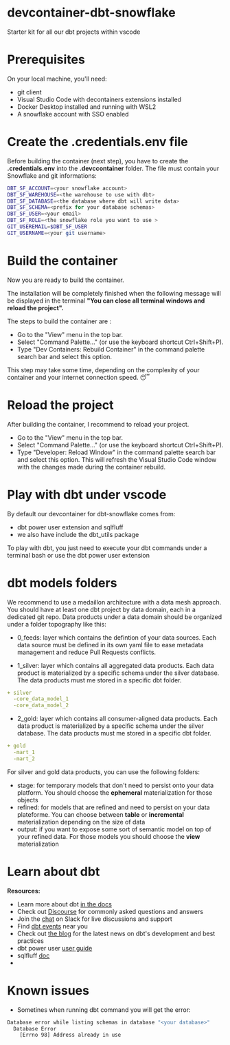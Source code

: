 # devcontainer-dbt-snowflake
Starter kit for all our dbt projects within vscode

# Prerequisites
On your local machine, you'll need:
- git client
- Visual Studio Code with decontainers extensions installed
- Docker Desktop installed and running with WSL2
- A snowflake account with SSO enabled

# Create the .credentials.env file
Before building the container (next step), you have to create the **.credentials.env** into the **.devccontainer** folder.
The file must contain your Snowflake and git informations:

```bash
DBT_SF_ACCOUNT=<your snowflake account>
DBT_SF_WAREHOUSE=<the warehouse to use with dbt>
DBT_SF_DATABASE=<the database where dbt will write data>
DBT_SF_SCHEMA=<prefix for your database schemas>
DBT_SF_USER=<your email>
DBT_SF_ROLE=<the snowflake role you want to use >
GIT_USEREMAIL=$DBT_SF_USER
GIT_USERNAME=<your git username>
```

# Build the container
Now you are ready to build the container.

The installation will be completely finished when the following message will be displayed in the terminal **"You can close all terminal windows and reload the project".**

The steps to build the container are :
- Go to the "View" menu in the top bar.
- Select "Command Palette..." (or use the keyboard shortcut Ctrl+Shift+P).
- Type "Dev Containers: Rebuild Container" in the command palette search bar and select this option.

This step may take some time, depending on the complexity of your container and your internet connection speed. 😴

# Reload the project
After building the container, I recommend to reload your project.
- Go to the "View" menu in the top bar.
- Select "Command Palette..." (or use the keyboard shortcut Ctrl+Shift+P).
- Type "Developer: Reload Window" in the command palette search bar and select this option.
This will refresh the Visual Studio Code window with the changes made during the container rebuild.

# Play with dbt under vscode
By default our devcontainer for dbt-snowflake comes from:
- dbt power user extension and sqlfluff
- we also have include the dbt_utils package

To play with dbt, you just need to execute your dbt commands under a terminal bash or use the dbt power user extension

# dbt models folders
We recommend to use a medaillon architecture with a data mesh approach.
You should have at least one dbt project by data domain, each in a dedicated git repo.
Data products under a data domain should be organized under a folder topography like this:

- 0_feeds: layer which contains the defintion of your data sources. Each data source must be defined in its own yaml file to ease metadata management and reduce Pull Requests conflicts.

- 1_silver: layer which contains all aggregated data products. Each data product is materialized by a specific schema under the silver database. The data products must me stored in a specific dbt folder.
~~~yaml
+ silver
  -core_data_model_1
  -core_data_model_2
~~~

- 2_gold: layer which contains all consumer-aligned data products. Each data product is materialized by a specific schema under the silver database. The data products must me stored in a specific dbt folder.
~~~yaml
+ gold
  -mart_1
  -mart_2
~~~

For silver and gold data products, you can use the following folders:
- stage: for temporary models that don't need to persist onto your data platform. You should choose the **ephemeral** materialization for those objects
- refined: for models that are refined and need to persist on your data plateforme. You can choose between **table** or **incremental** materialization depending on the size of data
- output: if you want to expose some sort of semantic model on top of your refined data. For those models you should choose the **view** materialization

# Learn about dbt
**Resources:**
- Learn more about dbt [in the docs](https://docs.getdbt.com/docs/introduction)
- Check out [Discourse](https://discourse.getdbt.com/) for commonly asked questions and answers
- Join the [chat](https://community.getdbt.com/) on Slack for live discussions and support
- Find [dbt events](https://events.getdbt.com) near you
- Check out [the blog](https://blog.getdbt.com/) for the latest news on dbt's development and best practices
- dbt power user [user guide](https://github.com/AltimateAI/vscode-dbt-power-user#HOW-TO-SETUP-THE-EXTENSION)
- sqlfluff [doc](https://github.com/sqlfluff/sqlfluff)
-
# Known issues
- Sometines when running dbt command you will get the error:
~~~bash
Database error while listing schemas in database "<your database>"
  Database Error
    [Errno 98] Address already in use
~~~

